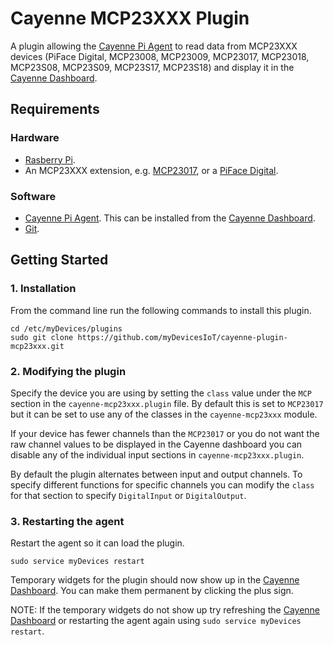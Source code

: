 # Cayenne MCP23XXX Plugin
A plugin allowing the [Cayenne Pi Agent](https://github.com/myDevicesIoT/Cayenne-Agent) to read data from MCP23XXX devices (PiFace Digital, MCP23008, MCP23009, MCP23017, MCP23018, MCP23S08, MCP23S09, MCP23S17, MCP23S18) and display it in the [Cayenne Dashboard](https://cayenne.mydevices.com).

## Requirements
### Hardware
* [Rasberry Pi](https://www.raspberrypi.org).
* An MCP23XXX extension, e.g. [MCP23017](https://www.adafruit.com/product/732), or a [PiFace Digital](http://www.piface.org.uk/products/piface_digital/).

### Software
* [Cayenne Pi Agent](https://github.com/myDevicesIoT/Cayenne-Agent). This can be installed from the [Cayenne Dashboard](https://cayenne.mydevices.com).
* [Git](https://git-scm.com/).

## Getting Started
### 1. Installation

   From the command line run the following commands to install this plugin.
   ```
   cd /etc/myDevices/plugins
   sudo git clone https://github.com/myDevicesIoT/cayenne-plugin-mcp23xxx.git
   ```

### 2. Modifying the plugin

   Specify the device you are using by setting the `class` value under the `MCP` section in the `cayenne-mcp23xxx.plugin` file.
   By default this is set to `MCP23017` but it can be set to use any of the classes in the `cayenne-mcp23xxx` module.
   
   If your device has fewer channels than the `MCP23017` or you do not want the raw channel values to be displayed in the Cayenne 
   dashboard you can disable any of the individual input sections in `cayenne-mcp23xxx.plugin`.

   By default the plugin alternates between input and output channels. To specify different functions for specific channels you
   can modify the `class` for that section to specify `DigitalInput` or `DigitalOutput`.

### 3. Restarting the agent

   Restart the agent so it can load the plugin.
   ```
   sudo service myDevices restart
   ```
   Temporary widgets for the plugin should now show up in the [Cayenne Dashboard](https://cayenne.mydevices.com). You can make them permanent by clicking the plus sign.

   NOTE: If the temporary widgets do not show up try refreshing the [Cayenne Dashboard](https://cayenne.mydevices.com) or restarting the agent again using `sudo service myDevices restart`.